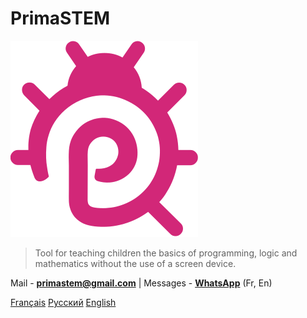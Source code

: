 # **PrimaSTEM**

![logo](images/icon.svg)

> Tool for teaching children the basics of programming, logic and mathematics without  the use of a screen device.

Mail - [**primastem@gmail.com**](mailto:primastem@gmail.com) | Messages - [**WhatsApp**](https://api.whatsapp.com/send?phone=33624950936) (Fr, En)

[Français](/README)
[Русский](/ru/README)
[English](/en/README)
